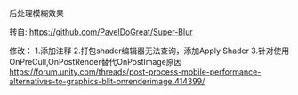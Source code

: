 后处理模糊效果

转自:  https://github.com/PavelDoGreat/Super-Blur

修改：
1.添加注释
2.打包shader编辑器无法查询，添加Apply Shader
3.针对使用OnPreCull,OnPostRender替代OnPostImage原因
https://forum.unity.com/threads/post-process-mobile-performance-alternatives-to-graphics-blit-onrenderimage.414399/